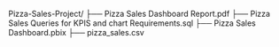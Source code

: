 Pizza-Sales-Project/
├── Pizza Sales Dashboard Report.pdf
├── Pizza Sales Queries for KPIS and chart Requirements.sql
├── Pizza Sales Dashboard.pbix
├── pizza_sales.csv
